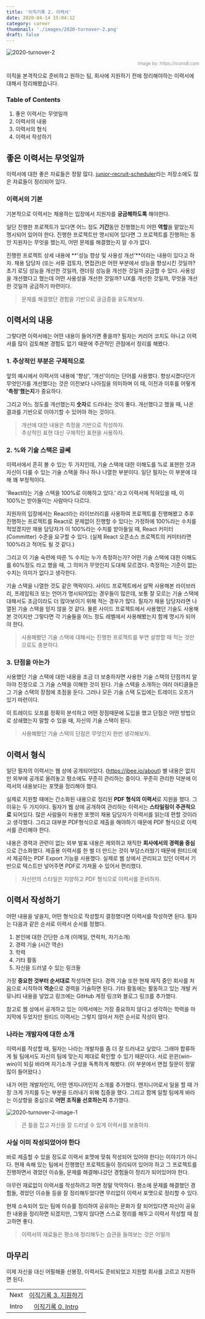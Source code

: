 ```yaml
---
title: '이직기록 2. 이력서'
date: 2020-04-14 15:04:12
category: career
thumbnail: './images/2020-turnover-2.png'
draft: false
---
```


![2020-turnover-2](./images/2020-turnover-2.png)

<div style="opacity: 0.5" align="right">
    <sup>Image by: <a>https://icons8.com</a></sup>
</div>

이직을 본격적으로 준비하고 원하는 팀, 회사에 지원하기 전에 정리해야하는 이력서에 대해서 정리해봤습니다.

### Table of Contents

1. 좋은 이력서는 무엇일까
2. 이력서의 내용
3. 이력서의 형식
4. 이력서 작성하기

## 좋은 이력서는 무엇일까

이력서에 대한 좋은 자료들은 정말 많다. [junior-recruit-scheduler](https://github.com/jojoldu/junior-recruit-scheduler#%EC%9D%B4%EB%A0%A5%EC%84%9C--%ED%8F%AC%ED%8A%B8%ED%8F%B4%EB%A6%AC%EC%98%A4-%EC%9E%91%EC%84%B1%EB%B2%95)라는 저장소에도 많은 자료들이 정리되어 있다.

### 이력서의 기본

기본적으로 이력서는 채용하는 입장에서 지원자를 **궁금해하도록** 해야한다.

일단 진행한 프로젝트가 있다면 어느 정도 **기간**동안 진행했는지 어떤 **역할**을 맡았는지 명시되어 있어야 한다. 진행한 프로젝트만 명시되어 있다면 그 프로젝트를 진행하는 동안 지원자는 무엇을 했는지, 어떤 문제를 해결했는지 알 수가 없다.

진행한 프로젝트 상세 내용에 **'성능 향상 및 사용성 개선'**이라는 내용이 있다고 하자. 채용 담당자 (또는 서류 검토자, 면접관)은 어떤 부분에서 성능을 향상시킨 것일까? 초기 로딩 성능을 개선한 것일까, 렌더링 성능을 개선한 것일까 궁금할 수 있다. 사용성을 개선했다고 했는데 어떤 사용성을 개선한 것일까? UX를 개선한 것일까, 무엇을 개선한 것일까 궁금하기 마련이다.

> 문제를 해결했던 경험을 기반으로 궁금증을 유도해보자.

## 이력서의 내용

그렇다면 이력서에는 어떤 내용이 들어가면 좋을까? 필자는 커리어 코치도 아니고 이력서를 많이 검토해본 경험도 없기 때문에 주관적인 관점에서 정리를 해봤다.

### 1. 추상적인 부분은 구체적으로

앞의 예시에서 이력서의 내용에 '향상', '개선'이라는 단어를 사용했다. 향상시켰다던가 무엇인가를 개선했다는 것은 이전보다 나아짐을 의미하며 이 때, 이전과 이후를 어떻게 **'측정'했는지**가 중요하다.

그리고 어느 정도를 개선했는지 **숫자**로 드러내는 것이 좋다. 개선했다고 했을 때, 나온 결과를 기반으로 이야기할 수 있어야 하는 것이다.

> 개선에 대한 내용은 측정을 기반으로 작성하자. <br /> 추상적인 표현 대신 구체적인 표현을 사용하자.

### 2. %와 기술 스택은 글쎄

이력서에서 흔히 볼 수 있는 두 가지인데, 기술 스택에 대한 이해도를 %로 표현한 것과 자신이 다룰 수 있는 기술 스택을 하나 하나 나열한 부분이다. 일단 필자는 이 부분에 대해 꽤 부정적이다.

'React라는 기술 스택을 100%로 이해하고 있다.' 라고 이력서에 적혀있을 때, 이 100%는 받아들이는 사람마다 다르다.

지원자의 입장에서는 React라는 라이브러리를 사용하여 프로젝트를 진행해봤고 추후 진행하는 프로젝트를 React로 문제없이 진행할 수 있다는 가정하에 100%라는 수치를 적었겠지만 채용 담당자가 이 100%라는 수치를 받아들일 때, React 커미터 (Committer) 수준을 요구할 수 있다. (실제 React 오픈소스 프로젝트의 커미터라면 100%라고 적어도 될 것 같다.)

그리고 이 기술 숙련에 따른 % 수치는 누가 측정하는가? 어떤 기술 스택에 대한 이해도를 60%정도 라고 했을 때, 그 의미가 무엇인지 도대체 모르겠다. 측정하는 기준이 없는 수치는 의미가 없다고 생각한다.

기술 스택을 나열한 것도 같은 맥락이다. 사이드 프로젝트에서 살짝 사용해본 라이브러리, 프레임워크 또는 언어가 명시되어있는 경우들이 많은데, 보통 잘 모르는 기술 스택에 대해서도 조금이라도 더 많아보이기 위해 적는 경우가 많다. 필자가 채용 담당자라면 나열된 기술 스택을 믿지 않을 것 같다. 물론 사이드 프로젝트에서 사용했던 기술도 사용해본 것이지만 그렇다면 각 기술들을 어느 정도 레벨에서 사용해봤는지 함께 명시가 되어야 한다.

> 사용해봤던 기술 스택에 대해서는 진행한 프로젝트를 부연 설명할 때 적는 것만으로도 충분하다.

### 3. 단점을 아는가

사용했던 기술 스택에 대한 내용을 조금 더 보충하자면 사용한 기술 스택의 단점까지 알아야 진정으로 그 기술 스택을 이해한 것이 된다. 기술 스택을 소개하는 여러 아티클들은 그 기술 스택의 장점에 초점을 둔다. 그러나 모든 기술 스택 도입에는 트레이드 오프가 있기 마련이다.

이 트레이드 오프를 정확히 분석하고 어떤 장점때문에 도입을 했고 단점은 어떤 방법으로 상쇄했는지 말할 수 있을 때, 자신의 기술 스택이 된다.

> 사용해봤던 기술 스택의 단점은 무엇인지 한번 생각해보자.

## 이력서 형식

일단 필자의 이력서는 웹 상에 공개되어있다. (<https://jbee.io/about>) 별 내용은 없지만 외부에 공개로 올려놓고 평소에도 꾸준히 관리하는 중이다. 꾸준히 관리한 덕분에 이력서의 내용보다는 포맷을 정리해야 했다.

실제로 지원할 때에는 간소화된 내용으로 정리된 **PDF 형식의 이력서**로 지원을 했다. 그 이유는 두 가지이다. 필자가 웹 상에 공개하여 관리하는 이력서는 **스타일링이 주관적으로** 되어있다. 많은 사람들이 차용한 포맷이 채용 담당자가 이력서를 읽는데 편할 것이라고 생각했다. 그리고 대부분 PDF형식으로 제출을 해야하기 때문에 PDF 형식으로 이력서를 관리해야 한다.

내용은 경력과 관련이 없는 외부 발표 내용은 제외하고 재직한 **회사에서의 경력을 중심**으로 간소화했다. 제출용 이력서를 한 벌 더 만드는 것이 부담스러웠기 때문에 원티드에서 제공하는 PDF Export 기능을 사용했다. 실제로 웹 상에서 관리되고 있던 이력서 기반으로 텍스트만 넣어주면 PDF로 가져올 수 있어서 편리했다.

> 자신만의 스타일은 지양하고 PDF 형식으로 이력서를 준비하자.

## 이력서 작성하기

어떤 내용을 넣을지, 어떤 형식으로 작성할지 결정했다면 이력서를 작성하면 된다. 필자는 다음과 같은 순서로 이력서 순서를 정했다.

1. 본인에 대한 간단한 소개 (이메일, 연락처, 자기소개)
2. 경력 기술 (시간 역순)
3. 학력
4. 기타 활동
5. 자신을 드러낼 수 있는 링크들

가장 **중요한 것부터 순서대로** 작성하면 된다. 경력 기술 또한 현재 재직 중인 회사를 처음으로 시작하여 **역순**으로 경력을 기술하면 된다. 기타 활동에는 활동하고 있는 개발 커뮤니티 내용을 넣었고 링크에는 GitHub 계정 링크와 블로그 링크를 추가했다.

참고로 웹 상에서 공개하고 있는 이력서에는 가장 중요하지 않다고 생각하는 학력을 마지막에 두었지만 원티드 이력서는 그렇지 않아서 저런 순서로 작성이 됐다.

### 나라는 개발자에 대한 소개

이력서를 작성할 때, 필자는 나라는 개발자를 좀 더 잘 드러내고 싶었다. 그래야 합류하게 될 팀에서도 자신의 팀에 맞는지 제대로 확인할 수 있기 때문이다. 서로 윈윈(win-win)이 되길 바라며 자기소개 구성을 독특하게 해봤다. (이 부분에서 면접 질문이 정말 많이 들어왔다.)

내가 어떤 개발자인지, 어떤 엔지니어인지 소개를 추가했다. 엔지니어로서 일을 할 때 가장 크게 가치를 두는 부분을 드러내기 위해 집중을 했다. 그리고 함께 일할 팀에게 바라는 이상향을 중심으로 **어떤 조직을 선호하는지** 추가했다.

![2020-turnover-2-image-1](./images/2020-turnover-2-image-1.png)

> 큰 틀을 잡고 자신을 잘 드러낼 수 있게 이력서를 보충하자.

### 사실 이미 작성되었어야 한다

바로 제출할 수 있을 정도로 이력서 포맷에 맞춰 작성되어 있어야 한다는 이야기가 아니다. 현재 속해 있는 팀에서 진행했던 프로젝트들이 정리되어 있어야 하고 그 프로젝트를 진행하면서 겪었던 이슈들, 문제를 해결해나갔던 경험들이 정리가 되어있어야 한다.

아무런 재료없이 이력서를 작성하려고 하면 정말 막막하다. 평소에 문제를 해결했던 경험들, 겪었던 이슈들 등을 잘 정리해두었다면 무리없이 이력서 포맷으로 정리할 수 있다.

현재 소속되어 있는 팀에 이슈를 정리하여 공유하는 문화가 잘 되어있다면 자신이 공유한 내용을 정리하면 되겠지만, 그렇지 않다면 스스로 정리를 해두고 이력서 작성할 때 참고하면 좋다.

> 이력서의 재료들은 평소에 정리해두는 습관을 들여보는 것은 어떨까

## 마무리

이제 자신을 대신 어필해줄 선봉장, 이력서도 준비되었고 지원할 회사를 고르고 지원하면 된다.

|       |                                                                 |
| :---: | :-------------------------------------------------------------: |
| Next  | [이직기록 3. 지원하기](https://jbee.io/articles/career/2020-turnover-3/) |
| Intro |  [이직기록 0. Intro](https://jbee.io/articles/career/2020-turnover-0/)   |
